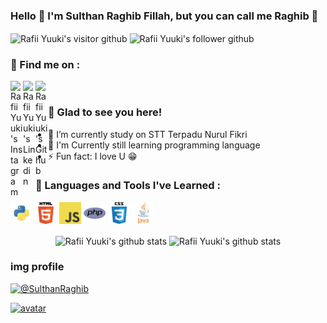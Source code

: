### Hello 👋 I'm Sulthan Raghib Fillah, but you can call me Raghib 👋
<span>
  <img align="center" src="https://visitor-badge.laobi.icu/badge?page_id=SulthanRaghib.SulthanRaghib" alt="Rafii Yuuki's visitor github "/>
  <img align="center" src="https://img.shields.io/github/followers/SulthanRaghib?label=Follower&style=socialb" alt="Rafii Yuuki's follower github "/>
</span>

### 🤩 Find me on :
<a href="https://www.instagram.com/rafii_yuuki/">
  <img align="left" alt="Rafii Yuuki's Instagram" width="20px" src="https://cdn.jsdelivr.net/npm/simple-icons@v3/icons/instagram.svg" />
</a>
<a href="https://www.linkedin.com/in/sulthan-raghib-fillah-3a9973173/">
  <img align="left" alt="Rafii Yuuki's Linkedin" width="20px" src="https://cdn.jsdelivr.net/npm/simple-icons@v3/icons/linkedin.svg" />
</a>
<a href="https://github.com/SulthanRaghib">
  <img align="left" alt="Rafii Yuuki's Github" width="20px" src="https://cdn.jsdelivr.net/npm/simple-icons@v3/icons/github.svg" />
</a>

<br />

### 🤩 Glad to see you here!

- 🔭 I’m currently study on STT Terpadu Nurul Fikri
- 🌱 I'm Currently still learning programming language
- ⚡ Fun fact: I love U 😁

### 🧰 Languages and Tools I've Learned :
<code><img height="35" src="https://raw.githubusercontent.com/github/explore/80688e429a7d4ef2fca1e82350fe8e3517d3494d/topics/python/python.png"></code>
<code><img height="35" src="https://raw.githubusercontent.com/github/explore/80688e429a7d4ef2fca1e82350fe8e3517d3494d/topics/html/html.png"></code>
<code><img height="35" src="https://raw.githubusercontent.com/github/explore/80688e429a7d4ef2fca1e82350fe8e3517d3494d/topics/javascript/javascript.png"></code>
<code><img height="35" src="https://raw.githubusercontent.com/github/explore/80688e429a7d4ef2fca1e82350fe8e3517d3494d/topics/php/php.png"></code>
<code><img height="35" src="https://raw.githubusercontent.com/github/explore/80688e429a7d4ef2fca1e82350fe8e3517d3494d/topics/css/css.png"></code>
<code><img height="35" src="https://raw.githubusercontent.com/github/explore/80688e429a7d4ef2fca1e82350fe8e3517d3494d/topics/java/java.png"></code>

<p align="center">
  <img align="center" src="https://github-readme-stats.vercel.app/api/top-langs/?username=SulthanRaghib&theme=outrun&layout=compact&hide" alt="Rafii Yuuki's github stats" />
  <img align="center" src="https://github-readme-stats.vercel.app/api?username=SulthanRaghib&show_icons=true&theme=outrun" alt="Rafii Yuuki's github stats"/>
</p>

### img profile
<a href="https://github.com/SulthanRaghib"><img src="https://avatars.githubusercontent.com/u/92235855?s=96&v=4" width="40" height="40" alt="@SulthanRaghib" style="max-width:100%; "></a>

<a href="https://github.com/SulthanRaghib">![avatar](https://images.weserv.nl/?url=avatars.githubusercontent.com/u/92235855?s=96&v=4&h=40&w=40&fit=cover&mask=circle&maxage=7d
)</a>
<!--
**SulthanRaghib/SulthanRaghib** is a ✨ _special_ ✨ repository because its `README.md` (this file) appears on your GitHub profile.

Here are some ideas to get you started:

- 🔭 I’m currently working on ...
- 🌱 I’m currently learning ...
- 👯 I’m looking to collaborate on ...
- 🤔 I’m looking for help with ...
- 💬 Ask me about ...
- 📫 How to reach me: ...
- 😄 Pronouns: ...
- ⚡ Fun fact: ...
-->
